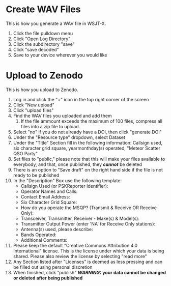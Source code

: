 # Create WAV Files

This is how you generate a WAV file in WSJT-X.
1. Click the file pulldown menu
2. Click "Open Log Directory"
3. Click the subdirectory "save"
4. Click "save decoded"
5. Save to your device wherever you would like

# Upload to Zenodo

This is how you upload to Zenodo.
1. Log in and click the "+" icon in the top right corner of the screen
2. Click "New upload"
3. Click "upload files" 
4. Find the WAV files you uploaded and add them
   1. If the file ammount exceeds the maximum of 100 files, compress all files into a zip file to upload.
8. Select "no" if you do not already have a DOI, then click "generate DOI"
9. Under the "Resource type" dropdown, select Dataset
10. Under the "Title" Section fill in the following information: Callsign used, six character grid square, yearmonthday(s) operated, "Meteor Scatter QSO Party"
11. Set files to "public," please note that this will make your files available to everybody, and that, once published, they ***cannot*** be deleted
   1. There is an option to "Save draft" on the right hand side if the file is not ready to be published
11. In the "Description" Box use the following template:
    - Callsign Used (or PSKReporter Identifier):
    *  Operator Names and Calls:
    +   Contact Email Address:
    -   Six Character Grid Square:
    *   How do you operate the MSQP? (Transmit & Receive OR Receive Only):
    +   Transceiver, Transmitter, Receiver - Make(s) & Model(s):
    -   Transmitter Output Power (enter 'NA' for Receive Only stations):
    *   Antenna(s) used, please describe:
    +   Bands Operated:
    -   Additional Comments:
13. Please keep the default "Creative Commons Attribution 4.0 International" license. This is the license under which your data is being shared. Please also review the license by selecting "read more"
14. Any Section listed after "Licenses" is deemed as less pressing and can be filled out using personal discretion 
15. When finished, click "publish" ***WARNING:*** **your data cannot be changed or deleted after being published** 
